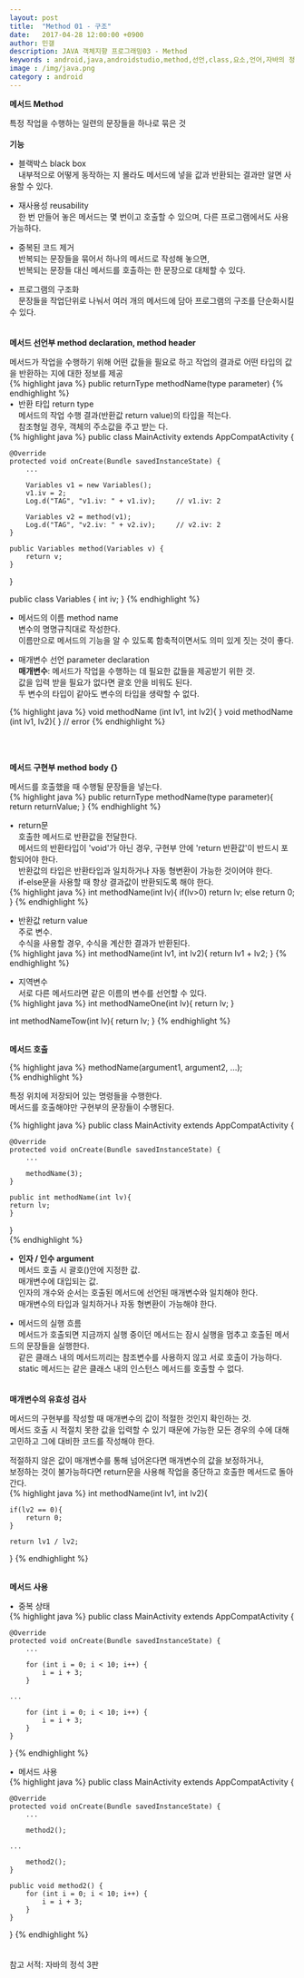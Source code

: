 ```yaml
---
layout: post
title:  "Method 01 - 구조"
date:   2017-04-28 12:00:00 +0900
author: 민갤
description: JAVA 객체지향 프로그래밍03 - Method
keywords : android,java,androidstudio,method,선언,class,요소,언어,자바의 정석,프로그래밍,메모리,JVM,memory,Method
image : /img/java.png
category : android
---
```


<div><strong class="h2">메서드 Method</strong></div><p></p>

<div>특정 작업을 수행하는 일련의 문장들을 하나로 묶은 것</div><br>

<div><strong>기능</strong></div><p></p>
<div>&#149;&nbsp; 블랙박스 black box</div>
<div>&nbsp; &nbsp; 내부적으로 어떻게 동작하는 지 몰라도 메서드에 넣을 값과 반환되는 결과만 알면 사용할 수 있다.</div><p></p>
<div>&#149;&nbsp; 재사용성 reusability</div>
<div>&nbsp; &nbsp; 한 번 만들어 놓은 메서드는 몇 번이고 호출할 수 있으며, 다른 프로그램에서도 사용 가능하다.</div><p></p>
<div>&#149;&nbsp; 중복된 코드 제거</div>
<div>&nbsp; &nbsp; 반복되는 문장들을 묶어서 하나의 메서드로 작성해 놓으면,</div>
<div>&nbsp; &nbsp; 반복되는 문장들 대신 메서드를 호출하는 한 문장으로 대체할 수 있다.</div><p></p>
<div>&#149;&nbsp; 프로그램의 구조화</div>
<div>&nbsp; &nbsp; 문장들을 작업단위로 나눠서 여러 개의 메서드에 담아 프로그램의 구조를 단순화시킬 수 있다.</div>
<br>
<br>

<div><strong>메서드 선언부 method declaration, method header</strong></div><p></p>
<div>메서드가 작업을 수행하기 위해 어떤 값들을 필요로 하고 작업의 결과로 어떤 타입의 값을 반환하는 지에 대한 정보를 제공</div>
{% highlight java %}
public returnType methodName(type parameter)
{% endhighlight %}<br>

<div>&#149;&nbsp; 반환 타입 return type</div>
<div>&nbsp; &nbsp; 메서드의 작업 수행 결과(반환값 return value)의 타입을 적는다.</div>
<div>&nbsp; &nbsp; 참조형일 경우, 객체의 주소값을 주고 받는 다.</div>
{% highlight java %}
public class MainActivity extends AppCompatActivity {

    @Override
    protected void onCreate(Bundle savedInstanceState) {
        ...

        Variables v1 = new Variables();
        v1.iv = 2;
        Log.d("TAG", "v1.iv: " + v1.iv);	 // v1.iv: 2

        Variables v2 = method(v1);
        Log.d("TAG", "v2.iv: " + v2.iv);	 // v2.iv: 2
    }

    public Variables method(Variables v) {
        return v;
    }
}

public class Variables {
    int iv;
}
{% endhighlight %}<p></p>

<div>&#149;&nbsp; 메서드의 이름 method name</div>
<div>&nbsp; &nbsp; 변수의 명명규칙대로 작성한다.</div>
<div>&nbsp; &nbsp; 이름만으로 메서드의 기능을 알 수 있도록 함축적이면서도 의미 있게 짓는 것이 좋다.</div><p></p>

<div>&#149;&nbsp; 매개변수 선언 parameter declaration</div>
<div>&nbsp; &nbsp; <strong class="blue">매개변수</strong>: 메서드가 작업을 수행하는 데 필요한 값들을 제공받기 위한 것.</div>
<div>&nbsp; &nbsp; 값을 입력 받을 필요가 없다면 괄호 안을 비워도 된다.</div>
<div>&nbsp; &nbsp; 두 변수의 타입이 같아도 변수의 타입을 생략할 수 없다.</div> 

{% highlight java %}
void methodName (int lv1, int lv2){ }
void methodName (int lv1, lv2){ }      // error
{% endhighlight %}<p></p>
<br>
<br>

<div><strong>메서드 구현부 method body {}</strong></div> <p></p> 
<div>메서드를 호출했을 때 수행될 문장들을 넣는다.</div>
{% highlight java %}
public returnType methodName(type parameter){
    return returnValue;
}
{% endhighlight %}<p></p>

<div>&#149;&nbsp; return문</div>
<div>&nbsp; &nbsp; 호출한 메서드로 반환값을 전달한다.</div>
<div>&nbsp; &nbsp; 메서드의 반환타입이 'void'가 아닌 경우, 구현부 안에 'return 반환값'이 반드시 포함되어야 한다.</div>
<div>&nbsp; &nbsp; 반환값의 타입은 반환타입과 일치하거나 자동 형변환이 가능한 것이어야 한다.</div>
<div>&nbsp; &nbsp; if-else문을 사용할 때 항상 결과값이 반환되도록 해야 한다.</div>
{% highlight java %}
int methodName(int lv){
	if(lv>0) return lv;
	else return 0;
}
{% endhighlight %}<p></p>

<div>&#149;&nbsp; 반환값 return value</div>
<div>&nbsp; &nbsp; 주로 변수.</div>
<div>&nbsp; &nbsp; 수식을 사용할 경우, 수식을 계산한 결과가 반환된다.</div>
{% highlight java %}
int methodName(int lv1, int lv2){
	return lv1 + lv2;
}
{% endhighlight %}<p></p>

<div>&#149;&nbsp; 지역변수</div>
<div>&nbsp; &nbsp; 서로 다른 메서드라면 같은 이름의 변수를 선언할 수 있다.</div>
{% highlight java %}
int methodNameOne(int lv){
	return lv;
}

int methodNameTow(int lv){
	return lv;
}
{% endhighlight %}
<br>
<br>

<div><strong>메서드 호출</strong></div><p></p>

{% highlight java %}
methodName(argument1, argument2, ...);	
{% endhighlight %}<p></p>
<div>특정 위치에 저장되어 있는 명령들을 수행한다.</div>
<div>메서드를 호출해야만 구현부의 문장들이 수행된다.</div>

{% highlight java %}
public class MainActivity extends AppCompatActivity {

    @Override
    protected void onCreate(Bundle savedInstanceState) {
        ...

        methodName(3);
    }

    public int methodName(int lv){
	return lv;
    }
}			
{% endhighlight %}<p></p>
<div>&#149;&nbsp; <strong class="blue">인자 / 인수 argument</strong></div>
<div>&nbsp; &nbsp; 메서드 호출 시 괄호()안에 지정한 값.</div>
<div>&nbsp; &nbsp; 매개변수에 대입되는 값.</div>
<div>&nbsp; &nbsp; 인자의 개수와 순서는 호출된 메서드에 선언된 매개변수와 일치해야 한다.</div>
<div>&nbsp; &nbsp; 매개변수의 타입과 일치하거나 자동 형변환이 가능해야 한다.</div><p></p>

<div>&#149;&nbsp; 메서드의 실행 흐름</div>
<div>&nbsp; &nbsp; 메서드가 호출되면 지금까지 실행 중이던 메서드는 잠시 실행을 멈추고 호출된 메서드의 문장들을 실행한다.</div>
<div>&nbsp; &nbsp; 같은 클래스 내의 메서드끼리는 참조변수를 사용하지 않고 서로 호출이 가능하다.</div>
<div>&nbsp; &nbsp; static 메서드는 같은 클래스 내의 인스턴스 메서드를 호출할 수 없다.</div>
<br>
<br>

<div><strong>매개변수의 유효성 검사</strong></div><p></p>
<div>메서드의 구현부를 작성할 때 매개변수의 값이 적절한 것인지 확인하는 것.</div>
<div>메서드 호출 시 적절치 못한 값을 입력할 수 있기 때문에 가능한 모든 경우의 수에 대해 고민하고 그에 대비한 코드를 작성해야 한다.</div><p></p>

<div>적절하지 않은 값이 매개변수를 통해 넘어온다면 매개변수의 값을 보정하거나, </div>
<div>보정하는 것이 불가능하다면 return문을 사용해 작업을 중단하고 호출한 메서드로 돌아간다.</div>
{% highlight java %}
int methodName(int lv1, int lv2){
	
	if(lv2 == 0){
		return 0;
	}

	return lv1 / lv2;
}
{% endhighlight %}
<br>
<br>
	 
<div><strong>메서드 사용</strong></div><p></p>
<div>&#149;&nbsp; 중복 상태</div>
{% highlight java %}
public class MainActivity extends AppCompatActivity {

    @Override
    protected void onCreate(Bundle savedInstanceState) {
        ...

        for (int i = 0; i < 10; i++) {
            i = i + 3;
        }

	...

        for (int i = 0; i < 10; i++) {
            i = i + 3;
        }
    }
}
{% endhighlight %}<br>

<div>&#149;&nbsp; 메서드 사용</div>
{% highlight java %}
public class MainActivity extends AppCompatActivity {

    @Override
    protected void onCreate(Bundle savedInstanceState) {
        ...

        method2();

	...

        method2();
    }

    public void method2() {
        for (int i = 0; i < 10; i++) {
            i = i + 3;
        }
    }
}
{% endhighlight %}
<br>
<br>
<br>
참고 서적: 자바의 정석 3판
